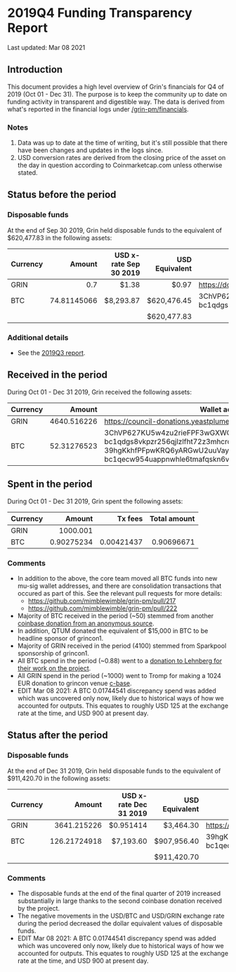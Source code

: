 # 2019Q4 Funding Transparency Report

Last updated: Mar 08 2021

## Introduction
This document provides a high level overview of Grin's financials for Q4 of 2019 (Oct 01 - Dec 31). The purpose is to keep the community up to date on funding activity in transparent and digestible way. The data is derived from what's reported in the financial logs under [/grin-pm/financials](https://github.com/mimblewimble/grin-pm/tree/master/financials).

### Notes

1. Data was up to date at the time of writing, but it's still possible that there have been changes and updates in the logs since.
2. USD conversion rates are derived from the closing price of the asset on the day in question according to Coinmarketcap.com unless otherwise stated. 

## Status before the period

### Disposable funds

At the end of Sep 30 2019, Grin held disposable funds to the equivalent of $620,477.83 in the following assets:

Currency | Amount | USD x-rate Sep 30 2019 | USD Equivalent | Wallet address(es)
|---|---:|---:|---:|---|
GRIN | 0.7 | $1.38 | $0.97 | https://donations.grin-tech.org
BTC | 74.81145066 | $8,293.87 | $620,476.45 | 3ChVP627KU5w4zu2rieFPF3wGXWQgmhvrs <br />bc1qdgs8vkpzr256qjlzlfht72z3mhcrdrt6wj2rfjw39j8us24gz8uq78qj65
| | | | $620,477.83 |

### Additional details
* See the [2019Q3 report](funding_transparency_2019Q3.md).

## Received in the period

During Oct 01 - Dec 31 2019, Grin received the following assets: 

Currency | Amount | Wallet address(es)
|---|---:|---|
GRIN | 4640.516226 | https://council-donations.yeastplume.org
BTC | 52.31276523 | 3ChVP627KU5w4zu2rieFPF3wGXWQgmhvrs<br />bc1qdgs8vkpzr256qjlzlfht72z3mhcrdrt6wj2rfjw39j8us24gz8uq78qj65<br />39hgKkhfPFpwKRQ6yARGwU2uuVay69NKu4<br />bc1qecw954uappnwhle6tmafqskn6vxmpr6lmmuwfwldphfxplcshgnssy9kmx 

## Spent in the period

During Oct 01 - Dec 31 2019, Grin spent the following assets:

Currency | Amount | Tx fees | Total amount |
|---|---:|---:|---:|
GRIN | 1000.001 | | |
BTC | 0.90275234 | 0.00421437 | 0.90696671 |

### Comments
* In addition to the above, the core team moved all BTC funds into new mu-sig wallet addresses, and there are consolidation transactions that occured as part of this. See the relevant pull requests for more details: 
   * https://github.com/mimblewimble/grin-pm/pull/217
   * https://github.com/mimblewimble/grin-pm/pull/222 
* Majority of BTC received in the period (~50) stemmed from another [coinbase donation from an anonymous source](https://forum.grin.mw/t/donation-to-the-grin-general-fund-nov-11/6446).
* In addition, QTUM donated the equivalent of $15,000 in BTC to be headline sponsor of grincon1.
* Majority of GRIN received in the period (4100) stemmed from Sparkpool sponsorship of grincon1.
* All BTC spend in the period (~0.88) went to a [donation to Lehnberg for their work on the project](../../notes/20191008-meeting-governance.md#7-decision-approve-lehnberg-request-for-funding).
* All GRIN spend in the period (~1000) went to Tromp for making a 1024 EUR donation to grincon venue [c-base](https://c-base.org).
* EDIT Mar 08 2021: A BTC 0.01744541 discrepancy spend was added which was uncovered only now, likely due to historical ways of how we accounted for outputs. This equates to roughly USD 125 at the exchange rate at the time, and USD 900 at present day.

## Status after the period

### Disposable funds

At the end of Dec 31 2019, Grin held disposable funds to the equivalent of $911,420.70 in the following assets:

Currency | Amount | USD x-rate Dec 31 2019 | USD Equivalent | Wallet address(es)
|---|---:|---:|---:|---|
GRIN | 3641.215226 | $0.951414 | $3,464.30 | https://donations.grin-tech.org
BTC | 126.21724918 | $7,193.60 | $907,956.40 | 39hgKkhfPFpwKRQ6yARGwU2uuVay69NKu4<br />bc1qecw954uappnwhle6tmafqskn6vxmpr6lmmuwfwldphfxplcshgnssy9kmx
| | | | $911,420.70 |

### Comments
* The disposable funds at the end of the final quarter of 2019 increased substantially in large thanks to the second coinbase donation received by the project. 
* The negative movements in the USD/BTC and USD/GRIN exchange rate during the period decreased the dollar equivalent values of disposable funds.
* EDIT Mar 08 2021: A BTC 0.01744541 discrepancy spend was added which was uncovered only now, likely due to historical ways of how we accounted for outputs. This equates to roughly USD 125 at the exchange rate at the time, and USD 900 at present day.